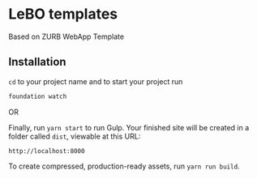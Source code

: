# LeBO templates

Based on ZURB WebApp Template

## Installation

`cd` to your project name and to start your project run 

```bash
foundation watch
```

OR

Finally, run `yarn start` to run Gulp. Your finished site will be created in a folder called `dist`, viewable at this URL:

```
http://localhost:8000
```

To create compressed, production-ready assets, run `yarn run build`.
